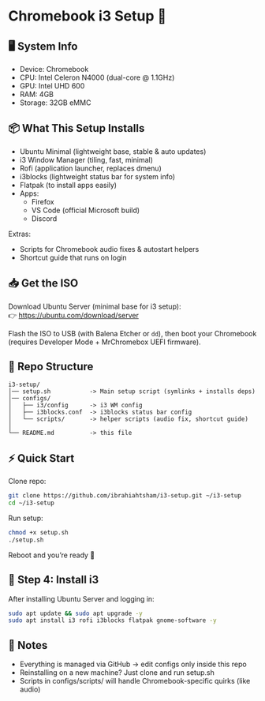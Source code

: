 # Chromebook i3 Setup 🚀

## 🖥 System Info
- Device: Chromebook
- CPU: Intel Celeron N4000 (dual-core @ 1.1GHz)
- GPU: Intel UHD 600
- RAM: 4GB
- Storage: 32GB eMMC

## 📦 What This Setup Installs
- Ubuntu Minimal (lightweight base, stable & auto updates)
- i3 Window Manager (tiling, fast, minimal)
- Rofi (application launcher, replaces dmenu)
- i3blocks (lightweight status bar for system info)
- Flatpak (to install apps easily)
- Apps:
  - Firefox
  - VS Code (official Microsoft build)
  - Discord

Extras:
- Scripts for Chromebook audio fixes & autostart helpers
- Shortcut guide that runs on login

## 📥 Get the ISO
Download Ubuntu Server (minimal base for i3 setup):  
👉 https://ubuntu.com/download/server

Flash the ISO to USB (with Balena Etcher or `dd`), then boot your Chromebook (requires Developer Mode + MrChromebox UEFI firmware).

## 📂 Repo Structure
```text
i3-setup/
│── setup.sh           -> Main setup script (symlinks + installs deps)
│── configs/
│   ├── i3/config      -> i3 WM config
│   ├── i3blocks.conf  -> i3blocks status bar config
│   └── scripts/       -> helper scripts (audio fix, shortcut guide)
│
└── README.md          -> this file
```

## ⚡ Quick Start


Clone repo:
```bash
git clone https://github.com/ibrahiahtsham/i3-setup.git ~/i3-setup
cd ~/i3-setup
```


Run setup:
```bash
chmod +x setup.sh
./setup.sh
```

Reboot and you’re ready 🎉

## 🔹 Step 4: Install i3
After installing Ubuntu Server and logging in:


```bash
sudo apt update && sudo apt upgrade -y
sudo apt install i3 rofi i3blocks flatpak gnome-software -y
```

## 📝 Notes
- Everything is managed via GitHub → edit configs only inside this repo
- Reinstalling on a new machine? Just clone and run setup.sh
- Scripts in configs/scripts/ will handle Chromebook-specific quirks (like audio)
